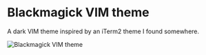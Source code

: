 # Blackmagick VIM theme

A dark VIM theme inspired by an iTerm2 theme I found somewhere.

![Blackmagick VIM theme](http://federico.cc/i/blackmagick.png)
